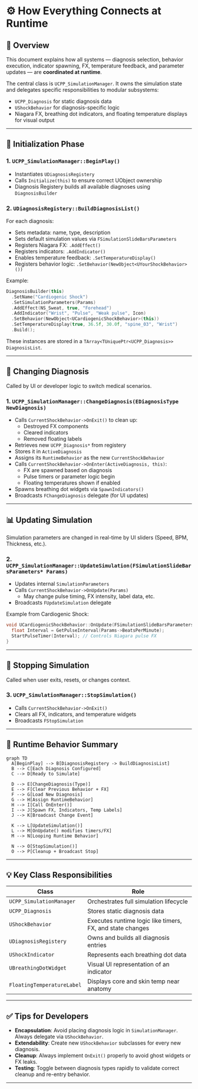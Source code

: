 # ⚙️ How Everything Connects at Runtime

## 🧠 Overview

This document explains how all systems — diagnosis selection, behavior execution, indicator spawning, FX, temperature feedback, and parameter updates — are **coordinated at runtime**.

The central class is `UCPP_SimulationManager`. It owns the simulation state and delegates specific responsibilities to modular subsystems:
- `UCPP_Diagnosis` for static diagnosis data
- `UShockBehavior` for diagnosis-specific logic
- Niagara FX, breathing dot indicators, and floating temperature displays for visual output

---

## 🧩 Initialization Phase

### 1. `UCPP_SimulationManager::BeginPlay()`

- Instantiates `UDiagnosisRegistery`
- Calls `Initialize(this)` to ensure correct UObject ownership
- Diagnosis Registery builds all available diagnoses using `DiagnosisBuilder`

### 2. `UDiagnosisRegistery::BuildDiagnosisList()`

For each diagnosis:
- Sets metadata: name, type, description
- Sets default simulation values via `FSimulationSlideBarsParameters`
- Registers Niagara FX: `.AddEffect()`
- Registers indicators: `.AddIndicator()`
- Enables temperature feedback: `.SetTemperatureDisplay()`
- Registers behavior logic: `.SetBehavior(NewObject<UYourShockBehavior>())`

Example:

```cpp
DiagnosisBuilder(this)
  .SetName("Cardiogenic Shock")
  .SetSimulationParameters(Params)
  .AddEffect(NS_Sweat, true, "Forehead")
  .AddIndicator("Wrist", "Pulse", "Weak pulse", Icon)
  .SetBehavior(NewObject<UCardiogenicShockBehavior>(this))
  .SetTemperatureDisplay(true, 36.5f, 30.0f, "spine_03", "Wrist")
  .Build();
```

These instances are stored in a `TArray<TUniquePtr<UCPP_Diagnosis>> DiagnosisList`.

---

## 🔁 Changing Diagnosis

Called by UI or developer logic to switch medical scenarios.

### 1. `UCPP_SimulationManager::ChangeDiagnosis(EDiagnosisType NewDiagnosis)`

- Calls `CurrentShockBehavior->OnExit()` to clean up:
  - Destroyed FX components
  - Cleared indicators
  - Removed floating labels
- Retrieves new `UCPP_Diagnosis*` from registery
- Stores it in `ActiveDiagnosis`
- Assigns its `RuntimeBehavior` as the new `CurrentShockBehavior`
- Calls `CurrentShockBehavior->OnEnter(ActiveDiagnosis, this)`:
  - FX are spawned based on diagnosis
  - Pulse timers or parameter logic begin
  - Floating temperatures shown if enabled
- Spawns breathing dot widgets via `SpawnIndicators()`
- Broadcasts `FChangeDiagnosis` delegate (for UI updates)

---

## 📊 Updating Simulation

Simulation parameters are changed in real-time by UI sliders (Speed, BPM, Thickness, etc.).

### 2. `UCPP_SimulationManager::UpdateSimulation(FSimulationSlideBarsParameters* Params)`

- Updates internal `SimulationParameters`
- Calls `CurrentShockBehavior->OnUpdate(Params)`
  - May change pulse timing, FX intensity, label data, etc.
- Broadcasts `FUpdateSimulation` delegate

Example from Cardiogenic Shock:

```cpp
void UCardiogenicShockBehavior::OnUpdate(FSimulationSlideBarsParameters* Params) {
  float Interval = GetPulseInterval(Params->BeatsPerMinute);
  StartPulseTimer(Interval); // Controls Niagara pulse FX
}
```

---

## 🛑 Stopping Simulation

Called when user exits, resets, or changes context.

### 3. `UCPP_SimulationManager::StopSimulation()`

- Calls `CurrentShockBehavior->OnExit()`
- Clears all FX, indicators, and temperature widgets
- Broadcasts `FStopSimulation`

---

## 🔄 Runtime Behavior Summary

```mermaid
graph TD
  A[BeginPlay] --> B[DiagnosisRegistery -> BuildDiagnosisList]
  B --> C[Each Diagnosis Configured]
  C --> D[Ready to Simulate]

  D --> E[ChangeDiagnosis(Type)]
  E --> F[Clear Previous Behavior + FX]
  F --> G[Load New Diagnosis]
  G --> H[Assign RuntimeBehavior]
  H --> I[Call OnEnter()]
  I --> J[Spawn FX, Indicators, Temp Labels]
  J --> K[Broadcast Change Event]

  K --> L[UpdateSimulation()]
  L --> M[OnUpdate() modifies timers/FX]
  M --> N[Looping Runtime Behavior]

  N --> O[StopSimulation()]
  O --> P[Cleanup + Broadcast Stop]
```

---

## 💡 Key Class Responsibilities

| Class                  | Role                                                           |
|------------------------|----------------------------------------------------------------|
| `UCPP_SimulationManager` | Orchestrates full simulation lifecycle                        |
| `UCPP_Diagnosis`       | Stores static diagnosis data                                   |
| `UShockBehavior`       | Executes runtime logic like timers, FX, and state changes      |
| `UDiagnosisRegistery` | Owns and builds all diagnosis entries                          |
| `UShockIndicator`      | Represents each breathing dot data                             |
| `UBreathingDotWidget`  | Visual UI representation of an indicator                       |
| `FloatingTemperatureLabel` | Displays core and skin temp near anatomy                   |

---

## ✅ Tips for Developers

- **Encapsulation**: Avoid placing diagnosis logic in `SimulationManager`. Always delegate via `UShockBehavior`.
- **Extendability**: Create new `UShockBehavior` subclasses for every new diagnosis.
- **Cleanup**: Always implement `OnExit()` properly to avoid ghost widgets or FX leaks.
- **Testing**: Toggle between diagnosis types rapidly to validate correct cleanup and re-entry behavior.

---

